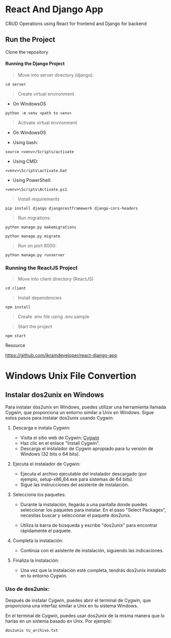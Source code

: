 # React And Django App

CRUD Operations using React for frontend and Django for backend

## Run the Project

Clone the repository

#### Running the Django Project

> Move into server directory (django):
```
cd server
```

> Create virtual environment

- On WindowsOS

```
python -m venv <path to venv>
```

> Activate virtual environment 

- On WindowsOS

- Using bash:
```
source <venv>/Scripts/activate
```

- Using CMD:
```
<venv>\Scripts\activate.bat
```

- Using PowerShell:
```
<venv>\Scripts\Activate.ps1
```

> Install requirements

```
pip install django djangorestframework django-cors-headers
```

> Run migrations:

```
python manage.py makemigrations
```

```
python manage.py migrate
```

> Run on port 8000:

```
python manage.py runserver
```

### Running the ReactJS Project

> Move into client directory (ReactJS)

```
cd client
```

> Install dependencies

```
npm install
```

> Create .env file using .env.sample

> Start the project

```
npm start
```


Resource

https://github.com/ikramdeveloper/react-django-app

# Windows Unix File Convertion

## Instalar dos2unix en Windows

Para instalar dos2unix en Windows, puedes utilizar una herramienta llamada Cygwin, que proporciona un entorno similar a Unix en Windows. Sigue estos pasos para instalar dos2unix usando Cygwin:

1. Descarga e instala Cygwin:

    - Visita el sitio web de Cygwin: [Cygwin](https://www.cygwin.com/)
    - Haz clic en el enlace "Install Cygwin".
    - Descarga el instalador de Cygwin apropiado para tu versión de Windows (32 bits o 64 bits).

2. Ejecuta el instalador de Cygwin:

    - Ejecuta el archivo ejecutable del instalador descargado (por ejemplo, setup-x86_64.exe para sistemas de 64 bits).
    - Sigue las instrucciones del asistente de instalación.

3. Selecciona los paquetes:

    - Durante la instalación, llegarás a una pantalla donde puedes seleccionar los paquetes para instalar. En el paso "Select Packages", necesitas buscar y seleccionar el paquete dos2unix.

    - Utiliza la barra de búsqueda y escribe "dos2unix" para encontrar rápidamente el paquete.

4. Completa la instalación:

    - Continúa con el asistente de instalación, siguiendo las indicaciones.

5. Finaliza la instalación:

    - Una vez que la instalación esté completa, tendrás dos2unix instalado en tu entorno Cygwin.

### Uso de dos2unix:

Después de instalar Cygwin, puedes abrir el terminal de Cygwin, que proporciona una interfaz similar a Unix en tu sistema Windows.

En el terminal de Cygwin, puedes usar dos2unix de la misma manera que lo harías en un sistema basado en Unix. Por ejemplo:

```shell
dos2unix tu_archivo.txt
